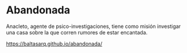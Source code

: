 Abandonada
==========

Anacleto, agente de psico-investigaciones, tiene como misión investigar una casa sobre 
la que corren rumores de estar encantada.

<a 
href="https://baltasarq.github.io/abandonada/">https://baltasarq.github.io/abandonada/</a>
